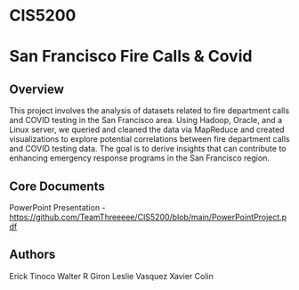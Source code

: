 # CIS5200
# San Francisco Fire Calls & Covid
## Overview

This project involves the analysis of datasets related to fire department calls and COVID testing in the San Francisco area.
Using Hadoop, Oracle, and a Linux server, we queried and cleaned the data via MapReduce and created visualizations to explore potential
correlations between fire department calls and COVID testing data. The goal is to derive insights that can contribute to enhancing
emergency response programs in the San Francisco region.

## Core Documents
PowerPoint Presentation - https://github.com/TeamThreeeee/CIS5200/blob/main/PowerPointProject.pdf




## Authors
Erick Tinoco
Walter R Giron
Leslie Vasquez
Xavier Colin
